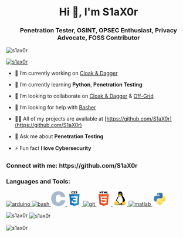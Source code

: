 <h1 align="center">Hi 👋, I'm S1aX0r</h1>
<h3 align="center">Penetration Tester, OSINT, OPSEC Enthusiast, Privacy Advocate, FOSS Contributor</h3>

<p align="left"> <img src="https://komarev.com/ghpvc/?username=s1ax0r&label=Profile%20views&color=0e75b6&style=flat" alt="s1ax0r" /> </p>

<p align="left"> <a href="https://github.com/ryo-ma/github-profile-trophy"><img src="https://github-profile-trophy.vercel.app/?username=s1ax0r" alt="s1ax0r" /></a> </p>

- 🔭 I’m currently working on [Cloak & Dagger](https://github.com/S1aX0r/Cloak-Dagger)

- 🌱 I’m currently learning **Python**, **Penetration Testing**

- 👯 I’m looking to collaborate on [Cloak & Dagger](https://github.com/S1aX0r/Cloak-Dagger) & [Off-Grid](https://github.com/S1aX0r/Off-Grid)

- 🤝 I’m looking for help with [Basher](https://github.com/S1aX0r/Basher)

- 👨‍💻 All of my projects are available at [https://github.com/S1aX0r](https://github.com/S1aX0r)

- 💬 Ask me about **Penetration Testing**

- ⚡ Fun fact **I love Cybersecurity**

<h3 align="left">Connect with me: https://github.com/S1aX0r</h3>
<p align="left">
</p>

<h3 align="left">Languages and Tools:</h3>
<p align="left"> <a href="https://www.arduino.cc/" target="_blank" rel="noreferrer"> <img src="https://cdn.worldvectorlogo.com/logos/arduino-1.svg" alt="arduino" width="40" height="40"/> </a> <a href="https://www.gnu.org/software/bash/" target="_blank" rel="noreferrer"> <img src="https://www.vectorlogo.zone/logos/gnu_bash/gnu_bash-icon.svg" alt="bash" width="40" height="40"/> </a> <a href="https://www.cprogramming.com/" target="_blank" rel="noreferrer"> <img src="https://raw.githubusercontent.com/devicons/devicon/master/icons/c/c-original.svg" alt="c" width="40" height="40"/> </a> <a href="https://www.w3schools.com/css/" target="_blank" rel="noreferrer"> <img src="https://raw.githubusercontent.com/devicons/devicon/master/icons/css3/css3-original-wordmark.svg" alt="css3" width="40" height="40"/> </a> <a href="https://git-scm.com/" target="_blank" rel="noreferrer"> <img src="https://www.vectorlogo.zone/logos/git-scm/git-scm-icon.svg" alt="git" width="40" height="40"/> </a> <a href="https://www.w3.org/html/" target="_blank" rel="noreferrer"> <img src="https://raw.githubusercontent.com/devicons/devicon/master/icons/html5/html5-original-wordmark.svg" alt="html5" width="40" height="40"/> </a> <a href="https://www.linux.org/" target="_blank" rel="noreferrer"> <img src="https://raw.githubusercontent.com/devicons/devicon/master/icons/linux/linux-original.svg" alt="linux" width="40" height="40"/> </a> <a href="https://www.mathworks.com/" target="_blank" rel="noreferrer"> <img src="https://upload.wikimedia.org/wikipedia/commons/2/21/Matlab_Logo.png" alt="matlab" width="40" height="40"/> </a> <a href="https://www.python.org" target="_blank" rel="noreferrer"> <img src="https://raw.githubusercontent.com/devicons/devicon/master/icons/python/python-original.svg" alt="python" width="40" height="40"/> </a> </p>

<p><img align="left" src="https://github-readme-stats.vercel.app/api/top-langs?username=s1ax0r&show_icons=true&locale=en&layout=compact" alt="s1ax0r" /></p>

<p>&nbsp;<img align="center" src="https://github-readme-stats.vercel.app/api?username=s1ax0r&show_icons=true&locale=en" alt="s1ax0r" /></p>

<p><img align="center" src="https://github-readme-streak-stats.herokuapp.com/?user=s1ax0r&" alt="s1ax0r" /></p>

